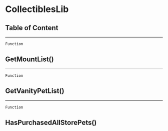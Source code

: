 CollectiblesLib
===============

Table of Content
---------------- 

<!-- toc -->

------------------------------------------------------------------------

`Function`

GetMountList()
--------------

------------------------------------------------------------------------

`Function`

GetVanityPetList()
------------------

------------------------------------------------------------------------

`Function`

HasPurchasedAllStorePets()
--------------------------
